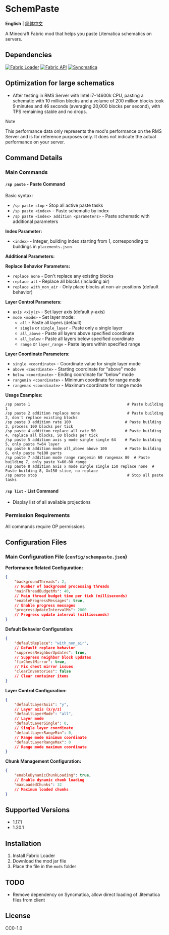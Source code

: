 # SchemPaste

**English** | [简体中文](README_CN.md)

A Minecraft Fabric mod that helps you paste Litematica schematics on servers.

## Dependencies

[![Fabric Loader](https://img.shields.io/badge/Fabric%20Loader-0.14.8+-brightgreen?style=flat-square&logo=fabricmc&logoColor=white)](https://fabricmc.net/)
[![Fabric API](https://img.shields.io/badge/Fabric%20API-Required-orange?style=flat-square&logo=fabricmc&logoColor=white)](https://github.com/FabricMC/fabric)
[![Syncmatica](https://img.shields.io/badge/Syncmatica-Required-blue?style=flat-square&logo=minecraft&logoColor=white)](https://github.com/End-Tech/syncmatica)

## Optimization for large schematics

- After testing in RMS Server with Intel i7-14600k CPU, pasting a schematic with 10 million blocks and a volume of 200 million blocks took 9 minutes and 46 seconds (averaging 20,000 blocks per second), with TPS remaining stable and no drops.

> [!Note] 
> This performance data only represents the mod's performance on the RMS Server and is for reference purposes only. It does not indicate the actual performance on your server.

## Command Details

### Main Commands

#### `/sp paste` - Paste Command

Basic syntax:

- `/sp paste stop` - Stop all active paste tasks
- `/sp paste <index>` - Paste schematic by index
- `/sp paste <index> addition <parameters>` - Paste schematic with additional parameters

**Index Parameter:**

- `<index>` - Integer, building index starting from 1, corresponding to buildings in `placements.json`

**Additional Parameters:**

**Replace Behavior Parameters:**

- `replace none` - Don't replace any existing blocks
- `replace all` - Replace all blocks (including air)
- `replace with_non_air` - Only place blocks at non-air positions (default behavior)

**Layer Control Parameters:**

- `axis <x|y|z>` - Set layer axis (default y-axis)
- `mode <mode>` - Set layer mode:
    - `all` - Paste all layers (default)
    - `single` or `single_layer` - Paste only a single layer
    - `all_above` - Paste all layers above specified coordinate
    - `all_below` - Paste all layers below specified coordinate
    - `range` or `layer_range` - Paste layers within specified range

**Layer Coordinate Parameters:**

- `single <coordinate>` - Coordinate value for single layer mode
- `above <coordinate>` - Starting coordinate for "above" mode
- `below <coordinate>` - Ending coordinate for "below" mode
- `rangemin <coordinate>` - Minimum coordinate for range mode
- `rangemax <coordinate>` - Maximum coordinate for range mode

**Usage Examples:**

```
/sp paste 1                                           # Paste building 1
/sp paste 2 addition replace none                     # Paste building 2, don't replace existing blocks
/sp paste 3 addition rate 100                        # Paste building 3, process 100 blocks per tick
/sp paste 4 addition replace all rate 50             # Paste building 4, replace all blocks, 50 blocks per tick
/sp paste 5 addition axis y mode single single 64    # Paste building 5, only paste Y=64 layer
/sp paste 6 addition mode all_above above 100        # Paste building 6, only paste Ye100 parts
/sp paste 7 addition mode range rangemin 60 rangemax 80  # Paste building 7, only paste Y=60-80 range
/sp paste 8 addition axis x mode single single 150 replace none  # Paste building 8, X=150 slice, no replace
/sp paste stop                                        # Stop all paste tasks
```

#### `/sp list` - List Command

- Display list of all available projections

### Permission Requirements

All commands require OP permissions

## Configuration Files

### Main Configuration File (`config/schempaste.json`)

**Performance Related Configuration:**

```json
{
    "backgroundThreads": 2,
    // Number of background processing threads
    "mainThreadBudgetMs": 40,
    // Main thread budget time per tick (milliseconds)
    "enableProgressMessages": true,
    // Enable progress messages
    "progressUpdateIntervalMs": 2000
    // Progress update interval (milliseconds)
}
```

**Default Behavior Configuration:**

```json
{
    "defaultReplace": "with_non_air",
    // Default replace behavior
    "suppressNeighborUpdates": true,
    // Suppress neighbor block updates
    "fixChestMirror": true,
    // Fix chest mirror issues
    "clearInventories": false
    // Clear container items
}
```

**Layer Control Configuration:**

```json
{
    "defaultLayerAxis": "y",
    // Layer axis (x/y/z)
    "defaultLayerMode": "all",
    // Layer mode
    "defaultLayerSingle": 0,
    // Single layer coordinate
    "defaultLayerRangeMin": 0,
    // Range mode minimum coordinate
    "defaultLayerRangeMax": 0
    // Range mode maximum coordinate
}
```

**Chunk Management Configuration:**

```json
{
    "enableDynamicChunkLoading": true,
    // Enable dynamic chunk loading
    "maxLoadedChunks": 32
    // Maximum loaded chunks
}
```

## Supported Versions

- 1.17.1
- 1.20.1

## Installation

1. Install Fabric Loader
2. Download the mod jar file
3. Place the file in the `mods` folder

## TODO

- Remove dependency on Syncmatica, allow direct loading of .litematica files from client

## License

CC0-1.0
